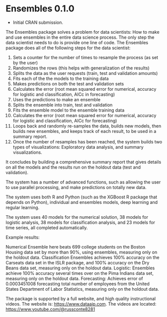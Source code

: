 # Ensembles 0.1.0

* Initial CRAN submission.

The Ensembles package solves a problem for data scientists: How to make and use ensembles in the entire data science process. The only step the data scientist needs to do is provide one line of code. The Ensembles package does all of the following steps for the data scientist:

1. Sets a counter for the number of times to resample the process (as set by the user)
2. Randomizes the rows (this helps with generalization of the results)
3. Splits the data as the user requests (train, test and validation amounts)
4. Fits each of the the models to the training data
5. Makes predictions on both the test and validation sets
6. Calculates the error (root mean squared error for numerical, accuracy for logistic and classification, AICc in forecasting)
7. Uses the predictions to make an ensemble
8. Splits the ensemble into train, test and validation
9. Fits the ensemble model to the ensemble training data
10. Calculates the error (root mean squared error for numerical, accuracy for logistic and classification, AICc for forecasting)
11. Loops back and randomly re-samples the data, builds new models, then builds new ensembles, and keeps track of each result, to be used in a summary report.
12. Once the number of resamples has been reached, the system builds two types of visualizations: Exploratory data analysis, and summary visualizations.

It concludes by building a comprehensive summary report that gives details on all the models and the results run on the holdout data (test and validation).

The system has a number of advanced functions, such as allowing the user to use parallel processing, and make predictions on totally new data.

The system uses both R and Python (such as the XGBoost R package that depends on Python), individual and ensembles models, deep learning and regular learning.

The system uses 40 models for the numerical solution, 38 models for logistic analysis, 38 models for classification analysis, and 23 models for time series, all completed automatically.

Example results:

Numerical Ensemble here beats 699 college students on the Boston Housing data set by more than 90%, using ensembles, measuring only on the holdout data.
Classification Ensembles achieves 100% accuracy on the Carseats data set in the ISLR package, and 100% accuracy on the Dry Beans data set, measuring only on the holdout data.
Logistic: Ensembles achieve 100% accuracy several times over on the Pima Indians data set, measuring only on the holdout data.
Forecasting: Achieves error of 0.0003451008 forecasting total number of employees from the United States Department of Labor Statistics, measuring only on the holdout data.

The package is supported by a full website, and high quality instructional videos. The website is: https://www.dataaip.com. The videos are located: https://www.youtube.com/@russconte8281
